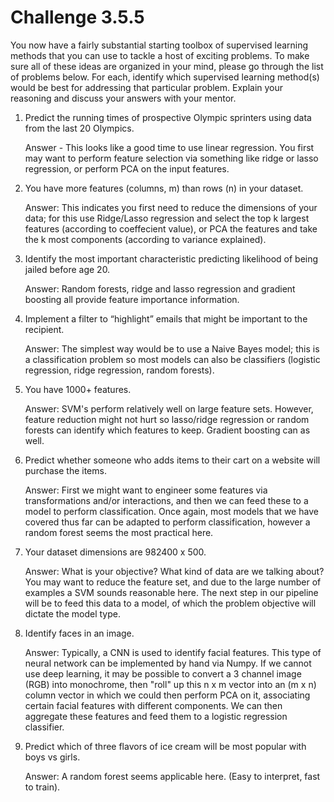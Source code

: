 # Challenge 3.5.5

You now have a fairly substantial starting toolbox of supervised learning methods that you can use to tackle a host of exciting problems. To make sure all of these ideas are organized in your mind, please go through the list of problems below. For each, identify which supervised learning method(s) would be best for addressing that particular problem. Explain your reasoning and discuss your answers with your mentor.

1. Predict the running times of prospective Olympic sprinters using data from the last 20 Olympics.

   Answer - This looks like a good time to use linear regression. You first may want to perform feature selection via something like ridge or lasso regression, or perform PCA on the input features.

2. You have more features (columns, m) than rows (n) in your dataset.

   Answer: This indicates you first need to reduce the dimensions of your data; for this use Ridge/Lasso regression and select the top k largest features (according to coeffecient value), or PCA the features and take the k most components (according to variance explained).

3. Identify the most important characteristic predicting likelihood of being jailed before age 20.

   Answer: Random forests, ridge and lasso regression and gradient boosting all provide feature importance information.

4. Implement a filter to “highlight” emails that might be important to the recipient.

   Answer: The simplest way would be to use a Naive Bayes model; this is a classification problem so most models can also be classifiers (logistic regression, ridge regression, random forests).

5. You have 1000+ features.

   Answer: SVM's perform relatively well on large feature sets. However, feature reduction might not hurt so lasso/ridge regression or random forests can identify which features to keep. Gradient boosting can as well. 

6. Predict whether someone who adds items to their cart on a website will purchase the items.

   Answer: First we might want to engineer some features via transformations and/or interactions, and then we can feed these to a model to perform classification. Once again, most models that we have covered thus far can be adapted to perform classification, however a random forest seems the most practical here.

7. Your dataset dimensions are 982400 x 500.

   Answer: What is your objective? What kind of data are we talking about? You may want to reduce the feature set, and due to the large number of examples a SVM sounds reasonable here. The next step in our pipeline will be to feed this data to a model, of which the problem objective will dictate the model type. 

8. Identify faces in an image.

   Answer: Typically, a CNN is used to identify facial features. This type of neural network can be implemented by hand via Numpy. If we cannot use deep learning, it may be possible to convert a 3 channel image (RGB) into monochrome, then "roll" up this n x m vector into an (m x n) column vector in which we could then perform PCA on it, associating certain facial features with different components. We can then aggregate these features and feed them to a logistic regression classifier.

9. Predict which of three flavors of ice cream will be most popular with boys vs girls.

   Answer: A random forest seems applicable here. (Easy to interpret, fast to train).